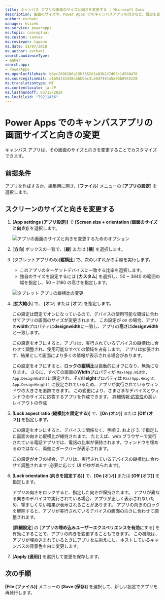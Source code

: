 ```yaml
---
title: キャンバス アプリの画面のサイズと向きを変更する | Microsoft Docs
description: 画面のサイズや、Power Apps でのキャンバスアプリの向きなど、設定を変更するための詳細な手順
author: evchaki
manager: kvivek
ms.service: powerapps
ms.topic: conceptual
ms.custom: canvas
ms.reviewer: tapanm
ms.date: 11/07/2018
ms.author: evchaki
search.audienceType:
- maker
search.app:
- PowerApps
ms.openlocfilehash: b6ec2006266a15b7552d1a83b2d7d67c14560470
ms.sourcegitcommit: a1b54333338abbb0bc3ca0d7443a5a06b8945228
ms.translationtype: MT
ms.contentlocale: ja-JP
ms.lasthandoff: 03/13/2020
ms.locfileid: "79211436"
---
```

# <a name="change-screen-size-and-orientation-of-a-canvas-app-in-power-apps"></a>Power Apps でのキャンバスアプリの画面サイズと向きの変更
キャンバス アプリは、その画面のサイズと向きを変更することでカスタマイズできます。

## <a name="prerequisites"></a>前提条件

アプリを作成するか、編集用に開き、[**ファイル**] メニューの [**アプリの設定**] を選択します。

## <a name="change-screen-size-and-orientation"></a>スクリーンのサイズと向きを変更する
1. **[App settings (アプリ設定)]** で **[Screen size + orientation (画面のサイズと向き)]** を選択します。

    ![アプリの画面のサイズと向きを変更するためのオプション](./media/set-aspect-ratio-portrait-landscape/size-orientation.png)

1. [**方向**] ボックスの一覧で、[**縦**] または [**横**] を選択します。

1. (タブレットアプリのみ)[**縦横比**] で、次のいずれかの手順を実行します。

    - このアプリのターゲットデバイスに一致する比率を選択します。
    - 独自のサイズを設定するには [**カスタム**] を選択し、50 ~ 3840 の範囲の幅を指定し、50 ~ 2160 の高さを指定します。

    ![タブレット アプリの縦横比の変更](./media/set-aspect-ratio-portrait-landscape/aspect-tablet.png)
    
1. [**拡大縮小**] で、 **[オン**] または [**オフ**] を指定します。

    この設定は既定でオンになっているので、デバイスの使用可能な領域に合わせてアプリの画面のサイズが変更されます。 この設定が on の場合、アプリの**width**プロパティは**designwidth**に一致し、アプリの**高さ**は**designwidth**と一致します。

    この設定をオフにすると、アプリは、実行されているデバイスの縦横比に合わせて調整され、使用可能なすべての領域を占有します。 アプリは拡張されず、結果として画面により多くの情報が表示される場合があります。

    この設定をオフにすると、**ロックの縦横比**は自動的にオフになり、無効になります。 さらに、すべての画面の**Width**プロパティが `Max(App.Width, App.DesignWidth)`に設定され、その**Height**プロパティは `Max(App.Height, App.DesignHeight)` に設定されているため、アプリが実行されているウィンドウの大きさを追跡できます。 この変更により、さまざまなデバイスとウィンドウのサイズに応答するアプリを作成できます。 詳細情報:[応答性](create-responsive-layout.md)の高いレイアウトの作成

1. **[Lock aspect ratio (縦横比を固定する)]** で、**[On (オン)]** または **[Off (オフ)]** を指定します。

    この設定をオンにすると、デバイスに関係なく、手順 2. および 3. で指定した画面の向きと縦横比が維持されます。 たとえば、web ブラウザーで実行されている電話アプリでは、電話の比率が保持されます。ウィンドウを埋めるのではなく、両側にダークバーが表示されます。

    この設定がオフの場合、アプリは、実行されているデバイスの縦横比に合わせて調整されます (必要に応じて UI がゆがめられます)。

1. **[Lock orientation (向きを固定する)]** で、**[On (オン)]** または **[Off (オフ)]** を指定します。

    アプリの向きをロックすると、指定した向きが保持されます。 アプリが異なる向きのデバイスで実行されている場合、アプリが正しく表示されないため、望ましくない結果が表示されることがあります。 アプリの向きのロックを解除すると、アプリが実行されているデバイスの画面の向きに合わせて調整されます。

    **[詳細設定**] の [**アプリの埋め込みユーザーエクスペリエンスを有効**にする] を有効にすることで、アプリの向きを変更することもできます。 この機能は、アプリが埋め込まれているときにアプリを左揃えにし、ホストしているキャンバスの背景色を白に変更します。

1. **[Apply (適用)]** を選択して変更を保存します。

## <a name="next-step"></a>次の手順
**[File (ファイル)]** メニューの **[Save (保存)]** を選択して、新しい設定でアプリを再発行します。